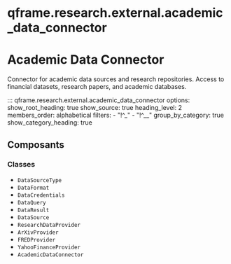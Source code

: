 # qframe.research.external.academic_data_connector


Academic Data Connector
=======================

Connector for academic data sources and research repositories.
Access to financial datasets, research papers, and academic databases.


::: qframe.research.external.academic_data_connector
    options:
      show_root_heading: true
      show_source: true
      heading_level: 2
      members_order: alphabetical
      filters:
        - "!^_"
        - "!^__"
      group_by_category: true
      show_category_heading: true

## Composants

### Classes

- `DataSourceType`
- `DataFormat`
- `DataCredentials`
- `DataQuery`
- `DataResult`
- `DataSource`
- `ResearchDataProvider`
- `ArXivProvider`
- `FREDProvider`
- `YahooFinanceProvider`
- `AcademicDataConnector`

